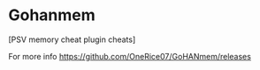 # Gohanmem
[PSV memory cheat plugin cheats]

For more info https://github.com/OneRice07/GoHANmem/releases
